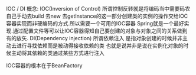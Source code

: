 IOC / DI
概念: 
IOC(Inversion of Control) 所谓控制反转就是将编码当中需要码农自己手动去build 去new 去getInstance的这一部分创建类的实例的操作交给IOC容器实现而非硬编码的方式.所以需要一个可用的IOC容器 Spring就是一个最好实现.通过配置文件等可以让IOC容器得知自己要创建的对象与对象之间的关系做到有的放矢.
DI(Dependency injection) 所谓依赖注入 是指对象创建的时候并非主动去进行寻找依赖而是被动得接收依赖的类 也就是说并非是说在实例化对象的时候主动将其依赖的类通过某些方式进行注入

IOC容器的根本在于BeanFactory
